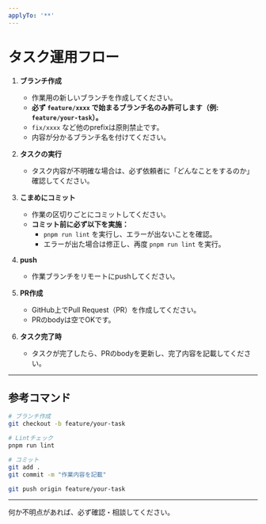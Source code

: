 ```yaml
---
applyTo: '**'
---
```


# タスク運用フロー

1. **ブランチ作成**
    - 作業用の新しいブランチを作成してください。
    - **必ず `feature/xxxx` で始まるブランチ名のみ許可します（例: `feature/your-task`）。**
    - `fix/xxxx` など他のprefixは原則禁止です。
    - 内容が分かるブランチ名を付けてください。

2. **タスクの実行**
    - タスク内容が不明確な場合は、必ず依頼者に「どんなことをするのか」確認してください。

3. **こまめにコミット**
    - 作業の区切りごとにコミットしてください。
    - **コミット前に必ず以下を実施：**
        - `pnpm run lint` を実行し、エラーが出ないことを確認。
        - エラーが出た場合は修正し、再度 `pnpm run lint` を実行。

4. **push**
    - 作業ブランチをリモートにpushしてください。

5. **PR作成**
    - GitHub上でPull Request（PR）を作成してください。
    - PRのbodyは空でOKです。

6. **タスク完了時**
    - タスクが完了したら、PRのbodyを更新し、完了内容を記載してください。

---

## 参考コマンド

```sh
# ブランチ作成
git checkout -b feature/your-task

# Lintチェック
pnpm run lint

# コミット
git add .
git commit -m "作業内容を記載"

git push origin feature/your-task
```

---

何か不明点があれば、必ず確認・相談してください。
